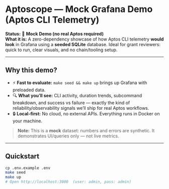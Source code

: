 # Aptoscope — Mock Grafana Demo (Aptos CLI Telemetry)

**Status:** 🧪 **Mock Demo (no real Aptos required)**  
**What it is:** A zero-dependency showcase of how Aptos CLI telemetry **would look** in Grafana using a **seeded SQLite** database. Ideal for grant reviewers: quick to run, clear visuals, and no chain/tooling setup.

---

## Why this demo?
- ⚡ **Fast to evaluate:** `make seed && make up` brings up Grafana with preloaded data.
- 🔍 **What you’ll see:** CLI activity, duration trends, subcommand breakdown, and success vs failure — exactly the kind of reliability/observability signals we’ll ship for real Aptos workflows.
- 🔒 **Local-first:** No cloud, no external APIs. Everything runs in Docker on your machine.

> **Note:** This is a **mock** dataset: numbers and errors are synthetic. It demonstrates UI/queries only — not live metrics.

---

## Quickstart

```bash
cp .env.example .env
make seed
make up
# Open http://localhost:3000  (user: admin, pass: admin)
